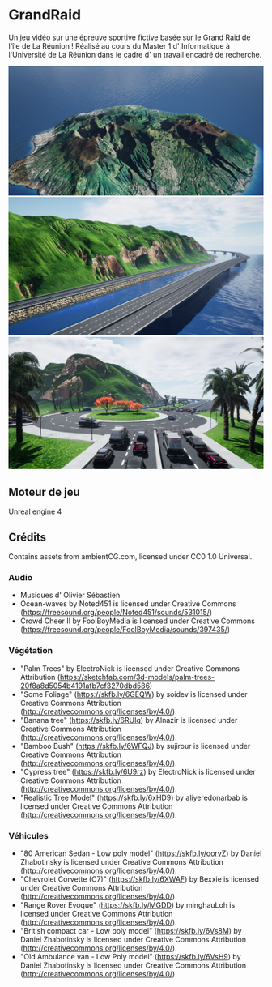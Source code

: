 # GrandRaid

Un jeu vidéo sur une épreuve sportive fictive basée sur le Grand Raid de l'île de La Réunion ! Réalisé au cours du Master 1 d' Informatique à l'Université de La Réunion dans le cadre d' un travail encadré de recherche.

![](reunion.png)
![](falaise.png)
![](rondpoint.png)

## Moteur de jeu

Unreal engine 4

## Crédits

Contains assets from ambientCG.com, licensed under CC0 1.0 Universal.

### Audio

- Musiques d' Olivier Sébastien
- Ocean-waves by Noted451 is licensed under Creative Commons (https://freesound.org/people/Noted451/sounds/531015/)
- Crowd Cheer II by FoolBoyMedia is licensed under Creative Commons (https://freesound.org/people/FoolBoyMedia/sounds/397435/)

### Végétation

- "Palm Trees" by ElectroNick is licensed under Creative Commons Attribution (https://sketchfab.com/3d-models/palm-trees-20f8a8d5054b4191afb7cf3270dbd586)
- "Some Foliage" (https://skfb.ly/6GEQW) by soidev is licensed under Creative Commons Attribution (http://creativecommons.org/licenses/by/4.0/).
- "Banana tree" (https://skfb.ly/6RUIq) by Alnazir is licensed under Creative Commons Attribution (http://creativecommons.org/licenses/by/4.0/).
- "Bamboo Bush" (https://skfb.ly/6WFQJ) by sujirour is licensed under Creative Commons Attribution (http://creativecommons.org/licenses/by/4.0/).
- "Cypress tree" (https://skfb.ly/6U9rz) by ElectroNick is licensed under Creative Commons Attribution (http://creativecommons.org/licenses/by/4.0/).
- "Realistic Tree Model" (https://skfb.ly/6xHD9) by aliyeredonarbab is licensed under Creative Commons Attribution (http://creativecommons.org/licenses/by/4.0/).

### Véhicules

- "80 American Sedan - Low poly model" (https://skfb.ly/oorvZ) by Daniel Zhabotinsky is licensed under Creative Commons Attribution (http://creativecommons.org/licenses/by/4.0/).
- "Chevrolet Corvette (C7)" (https://skfb.ly/6XWAF) by Bexxie is licensed under Creative Commons Attribution (http://creativecommons.org/licenses/by/4.0/).
- "Range Rover Evoque" (https://skfb.ly/MGDD) by minghauLoh is licensed under Creative Commons Attribution (http://creativecommons.org/licenses/by/4.0/).
- "British compact car - Low poly model" (https://skfb.ly/6Vs8M) by Daniel Zhabotinsky is licensed under Creative Commons Attribution (http://creativecommons.org/licenses/by/4.0/).
- "Old Ambulance van - Low Poly model" (https://skfb.ly/6VsH9) by Daniel Zhabotinsky is licensed under Creative Commons Attribution (http://creativecommons.org/licenses/by/4.0/).
